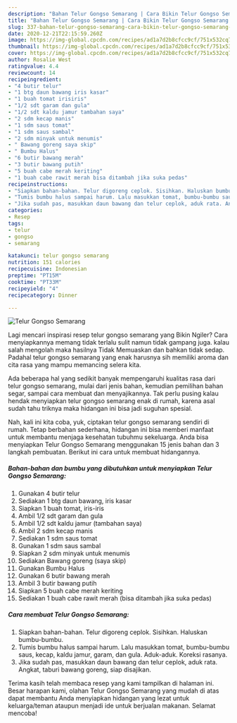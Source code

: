 ```yaml
---
description: "Bahan Telur Gongso Semarang | Cara Bikin Telur Gongso Semarang Yang Lezat"
title: "Bahan Telur Gongso Semarang | Cara Bikin Telur Gongso Semarang Yang Lezat"
slug: 337-bahan-telur-gongso-semarang-cara-bikin-telur-gongso-semarang-yang-lezat
date: 2020-12-21T22:15:59.260Z
image: https://img-global.cpcdn.com/recipes/ad1a7d2b8cfcc9cf/751x532cq70/telur-gongso-semarang-foto-resep-utama.jpg
thumbnail: https://img-global.cpcdn.com/recipes/ad1a7d2b8cfcc9cf/751x532cq70/telur-gongso-semarang-foto-resep-utama.jpg
cover: https://img-global.cpcdn.com/recipes/ad1a7d2b8cfcc9cf/751x532cq70/telur-gongso-semarang-foto-resep-utama.jpg
author: Rosalie West
ratingvalue: 4.4
reviewcount: 14
recipeingredient:
- "4 butir telur"
- "1 btg daun bawang iris kasar"
- "1 buah tomat irisiris"
- "1/2 sdt garam dan gula"
- "1/2 sdt kaldu jamur tambahan saya"
- "2 sdm kecap manis"
- "1 sdm saus tomat"
- "1 sdm saus sambal"
- "2 sdm minyak untuk menumis"
- " Bawang goreng saya skip"
- " Bumbu Halus"
- "6 butir bawang merah"
- "3 butir bawang putih"
- "5 buah cabe merah keriting"
- "1 buah cabe rawit merah bisa ditambah jika suka pedas"
recipeinstructions:
- "Siapkan bahan-bahan. Telur digoreng ceplok. Sisihkan. Haluskan bumbu-bumbu."
- "Tumis bumbu halus sampai harum. Lalu masukkan tomat, bumbu-bumbu saus, kecap, kaldu jamur, garam, dan gula. Aduk-aduk. Koreksi rasanya."
- "Jika sudah pas, masukkan daun bawang dan telur ceplok, aduk rata. Angkat, taburi bawang goreng, siap disajikan."
categories:
- Resep
tags:
- telur
- gongso
- semarang

katakunci: telur gongso semarang 
nutrition: 151 calories
recipecuisine: Indonesian
preptime: "PT15M"
cooktime: "PT33M"
recipeyield: "4"
recipecategory: Dinner

---
```



![Telur Gongso Semarang](https://img-global.cpcdn.com/recipes/ad1a7d2b8cfcc9cf/751x532cq70/telur-gongso-semarang-foto-resep-utama.jpg)

Lagi mencari inspirasi resep telur gongso semarang yang Bikin Ngiler? Cara menyiapkannya memang tidak terlalu sulit namun tidak gampang juga. kalau salah mengolah maka hasilnya Tidak Memuaskan dan bahkan tidak sedap. Padahal telur gongso semarang yang enak harusnya sih memiliki aroma dan cita rasa yang mampu memancing selera kita.

Ada beberapa hal yang sedikit banyak mempengaruhi kualitas rasa dari telur gongso semarang, mulai dari jenis bahan, kemudian pemilihan bahan segar, sampai cara membuat dan menyajikannya. Tak perlu pusing kalau hendak menyiapkan telur gongso semarang enak di rumah, karena asal sudah tahu triknya maka hidangan ini bisa jadi suguhan spesial.




Nah, kali ini kita coba, yuk, ciptakan telur gongso semarang sendiri di rumah. Tetap berbahan sederhana, hidangan ini bisa memberi manfaat untuk membantu menjaga kesehatan tubuhmu sekeluarga. Anda bisa menyiapkan Telur Gongso Semarang menggunakan 15 jenis bahan dan 3 langkah pembuatan. Berikut ini cara untuk membuat hidangannya.

<!--inarticleads1-->

##### Bahan-bahan dan bumbu yang dibutuhkan untuk menyiapkan Telur Gongso Semarang:

1. Gunakan 4 butir telur
1. Sediakan 1 btg daun bawang, iris kasar
1. Siapkan 1 buah tomat, iris-iris
1. Ambil 1/2 sdt garam dan gula
1. Ambil 1/2 sdt kaldu jamur (tambahan saya)
1. Ambil 2 sdm kecap manis
1. Sediakan 1 sdm saus tomat
1. Gunakan 1 sdm saus sambal
1. Siapkan 2 sdm minyak untuk menumis
1. Sediakan  Bawang goreng (saya skip)
1. Gunakan  Bumbu Halus
1. Gunakan 6 butir bawang merah
1. Ambil 3 butir bawang putih
1. Siapkan 5 buah cabe merah keriting
1. Sediakan 1 buah cabe rawit merah (bisa ditambah jika suka pedas)




<!--inarticleads2-->

##### Cara membuat Telur Gongso Semarang:

1. Siapkan bahan-bahan. Telur digoreng ceplok. Sisihkan. Haluskan bumbu-bumbu.
1. Tumis bumbu halus sampai harum. Lalu masukkan tomat, bumbu-bumbu saus, kecap, kaldu jamur, garam, dan gula. Aduk-aduk. Koreksi rasanya.
1. Jika sudah pas, masukkan daun bawang dan telur ceplok, aduk rata. Angkat, taburi bawang goreng, siap disajikan.




Terima kasih telah membaca resep yang kami tampilkan di halaman ini. Besar harapan kami, olahan Telur Gongso Semarang yang mudah di atas dapat membantu Anda menyiapkan hidangan yang lezat untuk keluarga/teman ataupun menjadi ide untuk berjualan makanan. Selamat mencoba!
